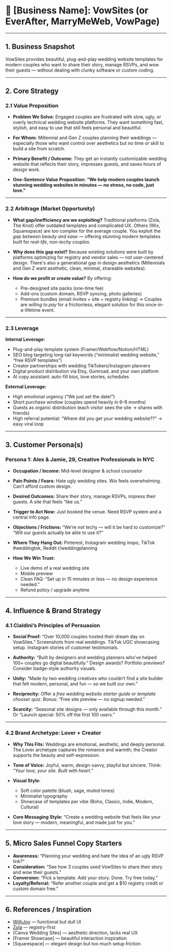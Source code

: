 

# 💍 **\[Business Name]: VowSites (or EverAfter, MarryMeWeb, VowPage)**


---

## 1. **Business Snapshot**

VowSites provides beautiful, plug-and-play wedding website templates for modern couples who want to share their story, manage RSVPs, and wow their guests — without dealing with clunky software or custom coding.

---

## 2. **Core Strategy**

### 2.1 **Value Proposition**

* **Problem We Solve:**
  Engaged couples are frustrated with slow, ugly, or overly technical wedding website platforms. They want something fast, stylish, and easy to use that still feels personal and beautiful.

* **For Whom:**
  Millennial and Gen Z couples planning their weddings — especially those who want control over aesthetics but no time or skill to build a site from scratch.

* **Primary Benefit / Outcome:**
  They get an instantly customizable wedding website that reflects their story, impresses guests, and saves hours of design work.

* **One-Sentence Value Proposition:**
  **“We help modern couples launch stunning wedding websites in minutes — no stress, no code, just love.”**

---

### 2.2 **Arbitrage (Market Opportunity)**

* **What gap/inefficiency are we exploiting?**
  Traditional platforms (Zola, The Knot) offer outdated templates and complicated UX. Others (Wix, Squarespace) are too complex for the average couple. You exploit the *gap between beauty and ease* — offering stunning modern templates built for *real-life, non-techy couples*.

* **Why does this gap exist?**
  Because existing solutions were built by platforms optimizing for registry and vendor sales — not user-centered design. There's also a generational gap in design aesthetics (Millennials and Gen Z want aesthetic, clean, minimal, shareable websites).

* **How do we profit or create value?**
  By offering:

  * Pre-designed site packs (one-time fee)
  * Add-ons (custom domain, RSVP syncing, photo galleries)
  * Premium bundles (email invites + site + registry linking)
    → Couples are *willing to pay* for a frictionless, elegant solution for this once-in-a-lifetime event.

---

### 2.3 **Leverage**

**Internal Leverage:**

* Plug-and-play template system (Framer/Webflow/Notion/HTML)
* SEO blog targeting long-tail keywords (“minimalist wedding website,” “free RSVP templates”)
* Creator partnerships with wedding TikTokers/Instagram planners
* Digital product distribution via Etsy, Gumroad, and your own platform
* AI copy assistant: auto-fill bios, love stories, schedules

**External Leverage:**

* High emotional urgency (“We just set the date!”)
* Short purchase window (couples spend heavily in 6–9 months)
* Guests as organic distribution (each visitor sees the site → shares with friends)
* High referral potential: “Where did you get your wedding website??” → easy viral loop

---

## 3. **Customer Persona(s)**

### **Persona 1: Alex & Jamie, 29, Creative Professionals in NYC**

* **Occupation / Income:** Mid-level designer & school counselor
* **Pain Points / Fears:** Hate ugly wedding sites. Wix feels overwhelming. Can’t afford custom design.
* **Desired Outcomes:** Share their story, manage RSVPs, impress their guests. A site that feels “like us.”
* **Trigger to Act Now:** Just booked the venue. Need RSVP system and a central info page.
* **Objections / Frictions:**
  “We’re not techy — will it be hard to customize?”
  “Will our guests actually be able to use it?”
* **Where They Hang Out:**
  Pinterest, Instagram wedding inspo, TikTok #weddingtok, Reddit r/weddingplanning
* **How We Win Trust:**

  * Live demo of a real wedding site
  * Mobile preview
  * Clean FAQ: “Set up in 15 minutes or less — no design experience needed.”
  * Refund policy / upgrade anytime

---

## 4. **Influence & Brand Strategy**

### 4.1 **Cialdini’s Principles of Persuasion**

* **Social Proof:**
  “Over 10,000 couples hosted their dream day on VowSites.”
  Screenshots from real weddings. TikTok UGC showcasing setup.
  Instagram stories of customer testimonials.

* **Authority:**
  “Built by designers and wedding planners who’ve helped 100+ couples go digital beautifully.”
  Design awards? Portfolio previews? Consider badge-style authority visuals.

* **Unity:**
  “Made by two wedding creatives who couldn’t find a site builder that felt modern, personal, and fun — so we built our own.”

* **Reciprocity:**
  Offer a *free wedding website starter guide* or *template chooser quiz*.
  Bonus: “Free site preview — no signup needed.”

* **Scarcity:**
  “Seasonal site designs — only available through this month.”
  Or “Launch special: 50% off the first 100 users.”

---

### 4.2 **Brand Archetype: Lover + Creator**

* **Why This Fits:**
  Weddings are emotional, aesthetic, and deeply personal. The Lover archetype captures the romance and warmth; the Creator supports the beauty and self-expression.

* **Tone of Voice:**
  Joyful, warm, design-savvy, playful but sincere.
  Think: *“Your love, your site. Built with heart.”*

* **Visual Style:**

  * Soft color palette (blush, sage, muted tones)
  * Minimalist typography
  * Showcase of templates per vibe (Boho, Classic, Indie, Modern, Cultural)

* **Core Messaging Style:**
  “Create a wedding website that feels like your love story — modern, meaningful, and made just for you.”

---

## 5. **Micro Sales Funnel Copy Starters**

* **Awareness:**
  “Planning your wedding and hate the idea of an ugly RSVP link?”
* **Consideration:**
  “See how 3 couples used VowSites to share their story and wow their guests.”
* **Conversion:**
  “Pick a template. Add your story. Done. Try free today.”
* **Loyalty/Referral:**
  “Refer another couple and get a \$10 registry credit or custom domain free.”

---

## 6. **References / Inspiration**

* [WithJoy](https://withjoy.com) — functional but dull UI
* [Zola](https://www.zola.com/wedding) — registry-first
* \[Canva Wedding Sites] — aesthetic direction, lacks real UX
* \[Framer Showcase] — beautiful interaction inspiration
* \[Squarespace] — elegant design but too much setup friction


